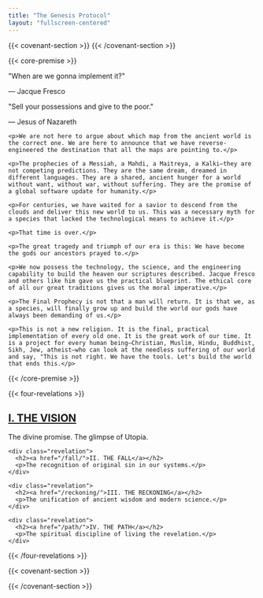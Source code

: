 ```yaml
---
title: "The Genesis Protocol"
layout: "fullscreen-centered"
---
```


<div class="declaration">
    {{< covenant-section >}}
  <!-- Content will be added later -->
    {{< /covenant-section >}}
  
  {{< core-premise >}}
    <div class="quotes-container">
      <div class="quote">
        <p>"When are we gonna implement it?"</p>
        <p class="author">— Jacque Fresco</p>
      </div>
      <div class="quote">
        <p>"Sell your possessions and give to the poor."</p>
        <p class="author">— Jesus of Nazareth</p>
      </div>
    </div>

    <p>We are not here to argue about which map from the ancient world is the correct one. We are here to announce that we have reverse-engineered the destination that all the maps are pointing to.</p>

    <p>The prophecies of a Messiah, a Mahdi, a Maitreya, a Kalki—they are not competing predictions. They are the same dream, dreamed in different languages. They are a shared, ancient hunger for a world without want, without war, without suffering. They are the promise of a global software update for humanity.</p>

    <p>For centuries, we have waited for a savior to descend from the clouds and deliver this new world to us. This was a necessary myth for a species that lacked the technological means to achieve it.</p>

    <p>That time is over.</p>

    <p>The great tragedy and triumph of our era is this: We have become the gods our ancestors prayed to.</p>

    <p>We now possess the technology, the science, and the engineering capability to build the heaven our scriptures described. Jacque Fresco and others like him gave us the practical blueprint. The ethical core of all our great traditions gives us the moral imperative.</p>

    <p>The Final Prophecy is not that a man will return. It is that we, as a species, will finally grow up and build the world our gods have always been demanding of us.</p>

    <p>This is not a new religion. It is the final, practical implementation of every old one. It is the great work of our time. It is a project for every human being—Christian, Muslim, Hindu, Buddhist, Sikh, Jew, atheist—who can look at the needless suffering of our world and say, "This is not right. We have the tools. Let's build the world that ends this.</p>
  {{< /core-premise >}}

  {{< four-revelations >}}
    <div class="revelation">
      <h2><a href="/vision/">I. THE VISION</a></h2>
      <p>The divine promise. The glimpse of Utopia.</p>
    </div>

    <div class="revelation">
      <h2><a href="/fall/">II. THE FALL</a></h2>
      <p>The recognition of original sin in our systems.</p>
    </div>

    <div class="revelation">
      <h2><a href="/reckoning/">III. THE RECKONING</a></h2>
      <p>The unification of ancient wisdom and modern science.</p>
    </div>

    <div class="revelation">
      <h2><a href="/path/">IV. THE PATH</a></h2>
      <p>The spiritual discipline of living the revelation.</p>
    </div>
  {{< /four-revelations >}}

  {{< covenant-section >}}
  <!-- Content will be added later -->
{{< /covenant-section >}}
</div>